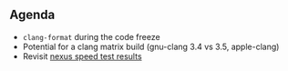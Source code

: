 Agenda
------
* `clang-format` during the code freeze
* Potential for a clang matrix build (gnu-clang 3.4 vs 3.5, apple-clang)
* Revisit [nexus speed test results](https://github.com/OwenArnold/hdf5_vs_nexus/blob/master/read_results.md)
